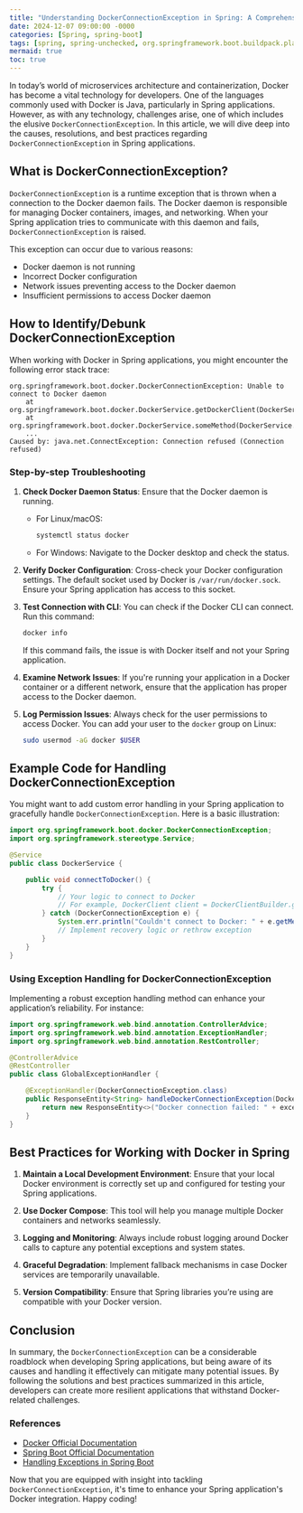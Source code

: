 ```yaml
---
title: "Understanding DockerConnectionException in Spring: A Comprehensive Guide"
date: 2024-12-07 09:00:00 -0000
categories: [Spring, spring-boot]
tags: [spring, spring-unchecked, org.springframework.boot.buildpack.platform.docker.transport]
mermaid: true
toc: true
---
```



In today’s world of microservices architecture and containerization, Docker has become a vital technology for developers. One of the languages commonly used with Docker is Java, particularly in Spring applications. However, as with any technology, challenges arise, one of which includes the elusive `DockerConnectionException`. In this article, we will dive deep into the causes, resolutions, and best practices regarding `DockerConnectionException` in Spring applications.

## What is DockerConnectionException?

`DockerConnectionException` is a runtime exception that is thrown when a connection to the Docker daemon fails. The Docker daemon is responsible for managing Docker containers, images, and networking. When your Spring application tries to communicate with this daemon and fails, `DockerConnectionException` is raised.

This exception can occur due to various reasons:

- Docker daemon is not running
- Incorrect Docker configuration
- Network issues preventing access to the Docker daemon
- Insufficient permissions to access Docker daemon

## How to Identify/Debunk DockerConnectionException

When working with Docker in Spring applications, you might encounter the following error stack trace:

```plaintext
org.springframework.boot.docker.DockerConnectionException: Unable to connect to Docker daemon
    at org.springframework.boot.docker.DockerService.getDockerClient(DockerService.java:78)
    at org.springframework.boot.docker.DockerService.someMethod(DockerService.java:45)
    ...
Caused by: java.net.ConnectException: Connection refused (Connection refused)
```

### Step-by-step Troubleshooting

1. **Check Docker Daemon Status**: Ensure that the Docker daemon is running.
   - For Linux/macOS:
     ```bash
     systemctl status docker
     ```
   - For Windows:
     Navigate to the Docker desktop and check the status.

2. **Verify Docker Configuration**: Cross-check your Docker configuration settings. The default socket used by Docker is `/var/run/docker.sock`. Ensure your Spring application has access to this socket.

3. **Test Connection with CLI**: You can check if the Docker CLI can connect. Run this command:
   ```bash
   docker info
   ```
   If this command fails, the issue is with Docker itself and not your Spring application.

4. **Examine Network Issues**: If you're running your application in a Docker container or a different network, ensure that the application has proper access to the Docker daemon.

5. **Log Permission Issues**: Always check for the user permissions to access Docker. You can add your user to the `docker` group on Linux:
   ```bash
   sudo usermod -aG docker $USER
   ```

## Example Code for Handling DockerConnectionException

You might want to add custom error handling in your Spring application to gracefully handle `DockerConnectionException`. Here is a basic illustration:

```java
import org.springframework.boot.docker.DockerConnectionException;
import org.springframework.stereotype.Service;

@Service
public class DockerService {

    public void connectToDocker() {
        try {
            // Your logic to connect to Docker
            // For example, DockerClient client = DockerClientBuilder.getInstance().build();
        } catch (DockerConnectionException e) {
            System.err.println("Couldn't connect to Docker: " + e.getMessage());
            // Implement recovery logic or rethrow exception
        }
    }
}
```

### Using Exception Handling for DockerConnectionException

Implementing a robust exception handling method can enhance your application’s reliability. For instance:

```java
import org.springframework.web.bind.annotation.ControllerAdvice;
import org.springframework.web.bind.annotation.ExceptionHandler;
import org.springframework.web.bind.annotation.RestController;

@ControllerAdvice
@RestController
public class GlobalExceptionHandler {

    @ExceptionHandler(DockerConnectionException.class)
    public ResponseEntity<String> handleDockerConnectionException(DockerConnectionException exception) {
        return new ResponseEntity<>("Docker connection failed: " + exception.getMessage(), HttpStatus.INTERNAL_SERVER_ERROR);
    }
}
```

## Best Practices for Working with Docker in Spring

1. **Maintain a Local Development Environment**: Ensure that your local Docker environment is correctly set up and configured for testing your Spring applications.

2. **Use Docker Compose**: This tool will help you manage multiple Docker containers and networks seamlessly.

3. **Logging and Monitoring**: Always include robust logging around Docker calls to capture any potential exceptions and system states.

4. **Graceful Degradation**: Implement fallback mechanisms in case Docker services are temporarily unavailable.

5. **Version Compatibility**: Ensure that Spring libraries you’re using are compatible with your Docker version.

## Conclusion

In summary, the `DockerConnectionException` can be a considerable roadblock when developing Spring applications, but being aware of its causes and handling it effectively can mitigate many potential issues. By following the solutions and best practices summarized in this article, developers can create more resilient applications that withstand Docker-related challenges.

### References

- [Docker Official Documentation](https://docs.docker.com/get-started/)
- [Spring Boot Official Documentation](https://docs.spring.io/spring-boot/docs/current/reference/htmlsingle/)
- [Handling Exceptions in Spring Boot](https://spring.io/guides/gs/exception-handling/)

Now that you are equipped with insight into tackling `DockerConnectionException`, it's time to enhance your Spring application's Docker integration. Happy coding!